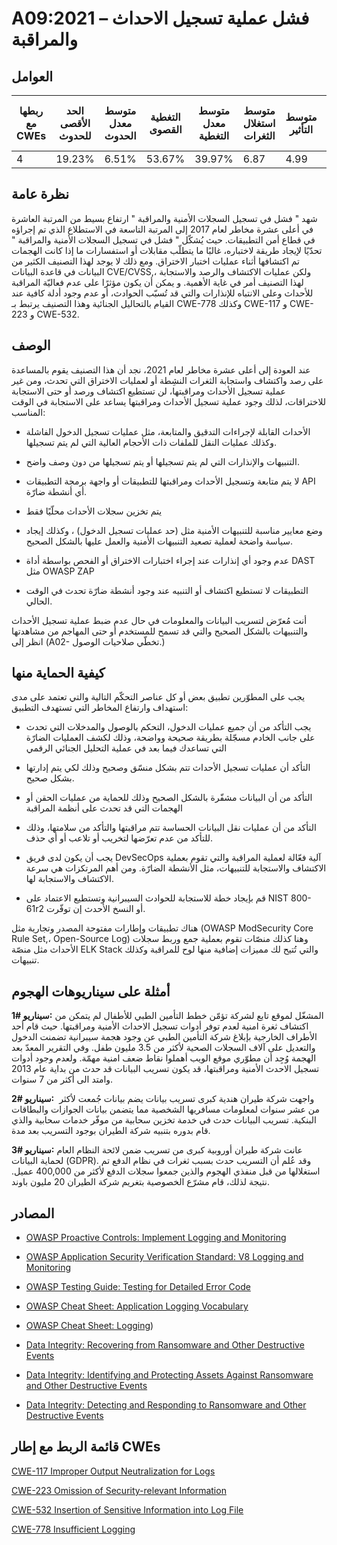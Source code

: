 # A09:2021 – فشل عملية تسجيل الاحداث والمراقبة 

## العوامل

| ربطها مع CWEs | الحد الأقصى للحدوث | متوسط معدل الحدوث | التغطية القصوى | متوسط معدل التغطية | متوسط استغلال الثغرات | متوسط التأثير | إجمالي التكرار | إجمالي نقاط الضعف CVEs |
|---------------|--------------------|-------------------|----------------|--------------------|-----------------------|---------------|----------------|------------------------|
| 4             | 19.23%             | 6.51%             | 53.67%         | 39.97%             | 6.87                  | 4.99          | 53,615         | 242                    |



## نظرة عامة

شهد " فشل في تسجيل السجلات الأمنية والمراقبة " ارتفاع بسيط من المرتبة العاشرة في أعلى عشرة مخاطر لعام 2017 إلى المرتبة التاسعة في الاستطلاع الذي تم إجراؤه في قطاع أمن التطبيقات. حيث يُشكّل " فشل في تسجيل السجلات الأمنية والمراقبة " تحدّيًا لإيجاد طريقة لاختباره، غالبًا ما يتطلّب ‏مقابلات أو استفسارات ما إذا كانت الهجمات تم اكتشافها أثناء عمليات اختبار الاختراق. ومع ذلك لا يوجد لهذا التصنيف الكثير من البيانات في قاعدة البيانات CVE/CVSS,، ولكن عمليات الاكتشاف والرصد والاستجابة لهذا التصنيف أمر في غاية الأهمية.    و يمكن أن يكون مؤثرًا على عدم فعاليّة المراقبة للأحداث وعلى الانتباه للإنذارات والتي قد تُسبّب الحوادث، أو عدم وجود أدلة كافية عند القيام بالتحاليل الجنائية وهذا التصنيف يرتبط بـ
 CWE-778 وكذلك CWE-117 و CWE-223 و CWE-532.



## الوصف 

عند العودة إلى أعلى عشرة مخاطر لعام 2021، نجد أن هذا التصنيف يقوم بالمساعدة على رصد واكتشاف واستجابة الثغرات النشِطة أو لعمليات الاختراق التي تحدث، ومن غير عملية تسجيل الأحداث ومراقبتها، لن تستطيع اكتشاف ورصد أو حتى الاستجابة للاختراقات، لذلك وجود عملية تسجيل الأحداث ومراقبتها يساعد على الاستجابة في الوقت المناسب:

-  الأحداث القابلة لإجراءات التدقيق والمتابعة، مثل عمليات تسجيل الدخول الفاشلة وكذلك عمليات النقل للملفات ذات الأحجام العالية التي لم يتم تسجيلها.

-   التنبيهات والإنذارات التي لم يتم تسجيلها أو يتم تسجيلها من دون وصف واضح.

-   لا يتم متابعة وتسجيل الأحداث ومراقبتها للتطبيقات أو واجهة برمجة التطبيقات API أي أنشطة ضارّة.

-   يتم تخزين سجلات الأحداث محلّيًا فقط 

-   وضع معايير مناسبة للتنبيهات الأمنية مثل (حد عمليات تسجيل الدخول) ، وكذلك إيجاد سياسة واضحة لعملية تصعيد التنبيهات الأمنية والعمل عليها بالشكل الصحيح.

-   عدم وجود أي إنذارات عند إجراء اختبارات الاختراق أو الفحص بواسطة أداة DAST مثل OWASP ZAP  

-   التطبيقات لا تستطيع اكتشاف أو  التنبيه عند وجود أنشطة ضارّة تحدث في الوقت الحالي.

أنت مُعرّض لتسريب البيانات والمعلومات في حال عدم ضبط عملية تسجيل الأحداث والتنبيهات بالشكل الصحيح والتي قد تسمح للمستخدم أو حتى المهاجم من مشاهدتها انظر إلى (A02- تخطّي صلاحيات الوصول.)


## كيفية الحماية منها 

يجب على المطوّرين تطبيق بعض أو كل عناصر التحكّم التالية والتي تعتمد على مدى استهداف وارتفاع المخاطر التي تستهدف التطبيق:

-   يجب التأكد من أن جميع عمليات الدخول، التحكم بالوصول والمدخلات التي تحدث على جانب الخادم مسجّلة بطريقة صحيحة وواضحة، وذلك لكشف العمليات الضارّة التي تساعدك فيما بعد في عملية التحليل الجنائي الرقمي

-   التأكد أن عمليات تسجيل الأحداث تتم بشكل منسّق وصحيح وذلك لكي يتم إدارتها بشكل صحيح.

-   التأكد من أن البيانات مشفّرة بالشكل الصحيح وذلك للحماية من عمليات الحقن أو الهجمات التي قد تحدث على أنظمة المراقبة

-   التأكد من أن عمليات نقل البيانات الحساسة تتم مراقبتها والتأكد من سلامتها، وذلك للتأكد من عدم تعرّضها لتخريب أو تلاعب أو أي حذف.

-   يجب أن يكون لدى فريق DevSecOps آلية فعّالة لعملية المراقبة والتي تقوم بعملية الاكتشاف والاستجابة للتنبيهات، مثل الأنشطة الضارّة. ومن أهم المرتكزات هي سرعة الاكتشاف والاستجابة لها.

-  قم بإيجاد خطة للاستجابة للحوادث السيبرانية وتستطيع الاعتماد على NIST 800-61r2 أو النسخ الأحدث إن توفّرت.

هناك تطبيقات وإطارات مفتوحة المصدر وتجارية مثل (OWASP ModSecurity Core Rule Set,، Open-Source Log) وهنا كذلك منصّات تقوم بعملية جمع وربط سجلات الأحداث مثل منصّة ELK Stack والتي تُتيح لك مميزات إضافية منها لوح للمراقبة وكذلك تنبيهات.


##  أمثلة على سيناريوهات الهجوم

**سيناريو #1:** ‎المشغّل لموقع تابع لشركة تؤمّن خطط التأمين الطبي للأطفال لم يتمكن من اكتشاف ثغرة امنية لعدم توفر أدوات تسجيل الاحداث الأمنية ومراقبتها. حيث قام أحد الأطراف الخارجية بإبلاغ شركة التأمين الطبي عن وجود هجمة سيبرانية تضمنت الدخول والتعديل على آلاف السجلات الصحية لأكثر من 3.5 مليون طفل. وفي التقرير المعدّ بعد الهجمة وُجِد أن مطوّري موقع الويب أهملوا نقاط ضعف امنية مهمّة. ولعدم وجود أدوات تسجيل الاحدث الأمنية ومراقبتها، قد يكون تسريب البيانات قد حدث من بداية عام 2013 وامتد الى أكثر من 7 سنوات.

**سيناريو #2:** ‎ واجهت شركة طيران هندية كبرى تسريب بيانات يضم بيانات جُمعت لأكثر من عشر سنوات لمعلومات مسافريها الشخصية مما يتضمن بيانات الجوازات والبطاقات البنكية. تسريب البيانات حدث في خدمة تخزين سحابية من موفّر خدمات سحابية والذي قام بدوره بتنبيه شركة الطيران بوجود التسريب بعد مدة.

**سيناريو #3:** ‎عانت شركة طيران أوروبية كبرى من تسريب ضمن لائحة النظام العام لحماية البيانات (GDPR). وقد عُلم أن التسريب حدث بسبب ثغرات في نظام الدفع تم استغلالها من قبل منفذي الهجوم والذين جمعوا سجلات الدفع لأكثر من 400,000 عميل. نتيجة لذلك، قام مشرّع الخصوصية بتغريم شركة الطيران 20  مليون باوند.

## المصادر

-   [OWASP Proactive Controls: Implement Logging and Monitoring](https://owasp.org/www-project-proactive-controls/v3/en/c9-security-logging.html)

-   [OWASP Application Security Verification Standard: V8 Logging and Monitoring](https://owasp.org/www-project-application-security-verification-standard)

-   [OWASP Testing Guide: Testing for Detailed Error Code](https://owasp.org/www-project-web-security-testing-guide/latest/4-Web_Application_Security_Testing/08-Testing_for_Error_Handling/01-Testing_for_Error_Code)

-   [OWASP Cheat Sheet: Application Logging Vocabulary](https://cheatsheetseries.owasp.org/cheatsheets/Application_Logging_Vocabulary_Cheat_Sheet.html)

-   [OWASP Cheat Sheet: Logging](https://cheatsheetseries.owasp.org/cheatsheets/Logging_Cheat_Sheet.html))   

-   [Data Integrity: Recovering from Ransomware and Other Destructive Events](https://csrc.nist.gov/publications/detail/sp/1800-11/final)

-   [Data Integrity: Identifying and Protecting Assets Against Ransomware and Other Destructive Events](https://csrc.nist.gov/publications/detail/sp/1800-25/final)

-   [Data Integrity: Detecting and Responding to Ransomware and Other Destructive Events](https://csrc.nist.gov/publications/detail/sp/1800-26/final)


## قائمة الربط مع إطار CWEs

[CWE-117 Improper Output Neutralization for Logs](https://cwe.mitre.org/data/definitions/117.html)

[CWE-223 Omission of Security-relevant Information](https://cwe.mitre.org/data/definitions/223.html)

[CWE-532 Insertion of Sensitive Information into Log File](https://cwe.mitre.org/data/definitions/532.html)

[CWE-778 Insufficient Logging](https://cwe.mitre.org/data/definitions/778.html)

